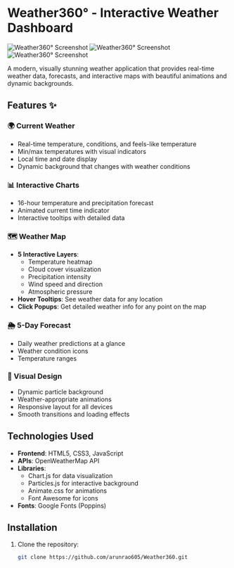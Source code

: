 # Weather360° - Interactive Weather Dashboard

![Weather360° Screenshot](Screenshots/Screenshot_2025-06-18-12-29-18-84.jpg)
![Weather360° Screenshot](Screenshots/Screenshot_2025-06-18-12-29-02-88.jpg ) 
![Weather360° Screenshot](Screenshots/Screenshot_2025-06-18-12-29-09-82.jpg)

A modern, visually stunning weather application that provides real-time weather data, forecasts, and interactive maps with beautiful animations and dynamic backgrounds.

## Features ✨

### 🌍 Current Weather
- Real-time temperature, conditions, and feels-like temperature
- Min/max temperatures with visual indicators
- Local time and date display
- Dynamic background that changes with weather conditions

### 📊 Interactive Charts
- 16-hour temperature and precipitation forecast
- Animated current time indicator
- Interactive tooltips with detailed data

### 🗺️ Weather Map
- **5 Interactive Layers**:
  - Temperature heatmap
  - Cloud cover visualization
  - Precipitation intensity
  - Wind speed and direction
  - Atmospheric pressure
- **Hover Tooltips**: See weather data for any location
- **Click Popups**: Get detailed weather info for any point on the map

### 🌦️ 5-Day Forecast
- Daily weather predictions at a glance
- Weather condition icons
- Temperature ranges

### 🎨 Visual Design
- Dynamic particle background
- Weather-appropriate animations
- Responsive layout for all devices
- Smooth transitions and loading effects

## Technologies Used

- **Frontend**: HTML5, CSS3, JavaScript
- **APIs**: OpenWeatherMap API
- **Libraries**:
  - Chart.js for data visualization
  - Particles.js for interactive background
  - Animate.css for animations
  - Font Awesome for icons
- **Fonts**: Google Fonts (Poppins)

## Installation

1. Clone the repository:
   ```bash
   git clone https://github.com/arunrao605/Weather360.git
